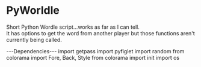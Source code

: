 # PyWorldle

Short Python Wordle script...works as far as I can tell.  
It has options to get the word from another player but those functions aren't currently being called.  

---Dependencies---
import getpass
import pyfiglet
import random
from colorama import Fore, Back, Style
from colorama import init
import os
